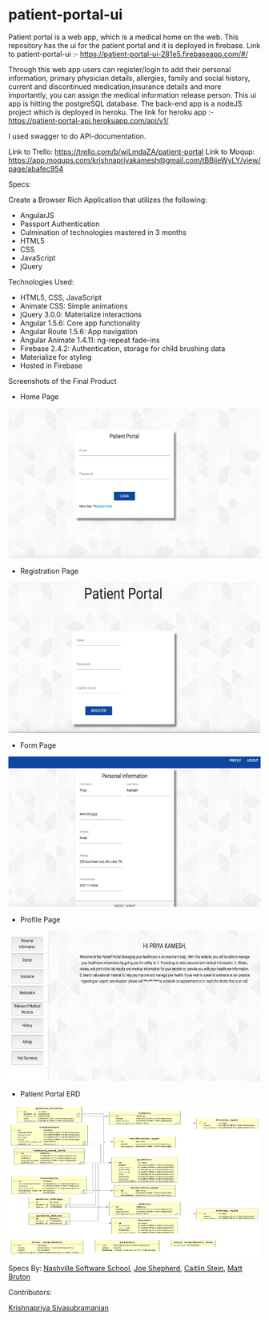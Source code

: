 # patient-portal-ui

Patient portal is a web app, which is a medical home on the web.
This repository has the ui for the patient portal and it is deployed in firebase.
Link to patient-portal-ui :- https://patient-portal-ui-281e5.firebaseapp.com/#/

Through this web app users can register/login to add their personal information, primary physician details, allergies, family and social history, current and discontinued medication,insurance details and more importantly, you can assign the medical information release person.
This ui app is hitting the postgreSQL database. The back-end app is a nodeJS project which is deployed in heroku. The link for heroku app :-https://patient-portal-api.herokuapp.com/api/v1/

I used swagger to do API-documentation.


Link to Trello: https://trello.com/b/wjLmdaZA/patient-portal
Link to Moqup: https://app.moqups.com/krishnapriyakamesh@gmail.com/tBBiieWyLY/view/page/abafec954

Specs:

Create a Browser Rich Application that utilizes the following:
* AngularJS
* Passport Authentication
* Culmination of technologies mastered in 3 months
* HTML5
* CSS
* JavaScript
* jQuery

Technologies Used:

* HTML5, CSS, JavaScript
* Animate CSS: Simple animations
* jQuery 3.0.0: Materialize interactions
* Angular 1.5.6: Core app functionality
* Angular Route 1.5.6: App navigation
* Angular Animate 1.4.11: ng-repeat fade-ins
* Firebase 2.4.2: Authentication, storage for child brushing data
* Materialize for styling
* Hosted in Firebase

Screenshots of the Final Product

* Home Page
<img src="/public/images/patientportal/login.png" height="300px" width="600px">

* Registration Page
<img src="/public/images/patientportal/register.png" height="300px" width="600px">

* Form Page
<img src="/public/images/patientportal/form.png" height="300px" width="600px">


* Profile Page
<img src="/public/images/patientportal/profile.png" height="300px" width="600px">

* Patient Portal ERD
<img src="/public/images/patientportal/pp-erd.jpg" height="300px" width="600px">

Specs By:
[Nashville Software School](https://github.com/nashville-software-school),
[Joe Shepherd](https://github.com/JoeShep),
[Caitlin Stein](https://github.com/C-Stein),
[Matt Bruton](https://github.com/mattbruton)




Contributors:

[Krishnapriya Sivasubramanian](https://github.com/priyakamesh)
